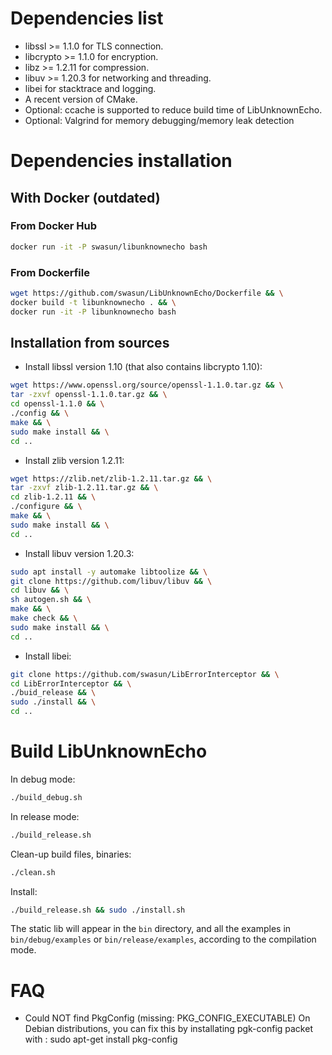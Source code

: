 # Dependencies list
* libssl >= 1.1.0 for TLS connection.
* libcrypto >= 1.1.0 for encryption.
* libz >= 1.2.11 for compression.
* libuv >= 1.20.3 for networking and threading.
* libei for stacktrace and logging.
* A recent version of CMake.
* Optional: ccache is supported to reduce build time of LibUnknownEcho.
* Optional: Valgrind for memory debugging/memory leak detection

# Dependencies installation

## With Docker (outdated)

### From Docker Hub
```bash
docker run -it -P swasun/libunknownecho bash
```

### From Dockerfile
```bash
wget https://github.com/swasun/LibUnknownEcho/Dockerfile && \
docker build -t libunknownecho . && \
docker run -it -P libunknownecho bash
```

## Installation from sources
* Install libssl version 1.10 (that also contains libcrypto 1.10):
```bash
wget https://www.openssl.org/source/openssl-1.1.0.tar.gz && \
tar -zxvf openssl-1.1.0.tar.gz && \
cd openssl-1.1.0 && \
./config && \
make && \
sudo make install && \
cd ..
```
    
* Install zlib version 1.2.11:
```bash
wget https://zlib.net/zlib-1.2.11.tar.gz && \
tar -zxvf zlib-1.2.11.tar.gz && \
cd zlib-1.2.11 && \
./configure && \
make && \
sudo make install && \
cd ..
```
    
* Install libuv version 1.20.3:
```bash
sudo apt install -y automake libtoolize && \
git clone https://github.com/libuv/libuv && \
cd libuv && \
sh autogen.sh && \
make && \
make check && \
sudo make install && \
cd ..
```

* Install libei:
```bash
git clone https://github.com/swasun/LibErrorInterceptor && \
cd LibErrorInterceptor && \
./buid_release && \
sudo ./install && \
cd ..
```

# Build LibUnknownEcho

In debug mode:
```bash
./build_debug.sh
```

In release mode:
```bash
./build_release.sh
```

Clean-up build files, binaries:
```bash
./clean.sh
```

Install:
```bash
./build_release.sh && sudo ./install.sh
```

The static lib will appear in the `bin` directory, and all the examples in `bin/debug/examples` or `bin/release/examples`, according to the compilation mode.

# FAQ
* Could NOT find PkgConfig (missing: PKG_CONFIG_EXECUTABLE)
On Debian distributions, you can fix this by installating pgk-config packet with :
sudo apt-get install pkg-config
